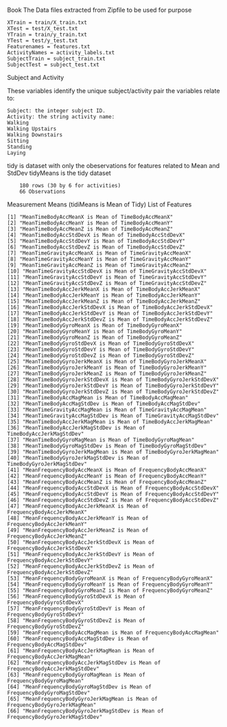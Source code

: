 Book
The Data files extracted from Zipfile to be used for purpose

    XTrain = train/X_train.txt
    XTest = test/X_test.txt
    YTrain = train/y_train.txt
    YTest = test/y_test.txt
    Featurenames = features.txt
    ActivityNames = activity_labels.txt
    SubjectTrain = subject_train.txt
    SubjectTest = subject_test.txt

Subject and Activity

These variables identify the unique subject/activity pair the variables relate to:

    Subject: the integer subject ID.
    Activity: the string activity name:
    Walking
    Walking Upstairs
    Walking Downstairs
    Sitting
    Standing
    Laying

tidy is dataset with only the obeservations for features related to Mean and StdDev
tidyMeans is the tidy dataset

        180 rows (30 by 6 for activities)
        66 Observations

Measurement Means (tidiMeans is Mean of Tidy) List of Features

    [1] "MeanTimeBodyAccMeanX is Mean of TimeBodyAccMeanX"
    [2] "MeanTimeBodyAccMeanY is Mean of TimeBodyAccMeanY"
    [3] "MeanTimeBodyAccMeanZ is Mean of TimeBodyAccMeanZ"
    [4] "MeanTimeBodyAccStdDevX is Mean of TimeBodyAccStdDevX"
    [5] "MeanTimeBodyAccStdDevY is Mean of TimeBodyAccStdDevY"
    [6] "MeanTimeBodyAccStdDevZ is Mean of TimeBodyAccStdDevZ"
    [7] "MeanTimeGravityAccMeanX is Mean of TimeGravityAccMeanX"
    [8] "MeanTimeGravityAccMeanY is Mean of TimeGravityAccMeanY"
    [9] "MeanTimeGravityAccMeanZ is Mean of TimeGravityAccMeanZ"
    [10] "MeanTimeGravityAccStdDevX is Mean of TimeGravityAccStdDevX"
    [11] "MeanTimeGravityAccStdDevY is Mean of TimeGravityAccStdDevY"
    [12] "MeanTimeGravityAccStdDevZ is Mean of TimeGravityAccStdDevZ"
    [13] "MeanTimeBodyAccJerkMeanX is Mean of TimeBodyAccJerkMeanX"
    [14] "MeanTimeBodyAccJerkMeanY is Mean of TimeBodyAccJerkMeanY"
    [15] "MeanTimeBodyAccJerkMeanZ is Mean of TimeBodyAccJerkMeanZ"
    [16] "MeanTimeBodyAccJerkStdDevX is Mean of TimeBodyAccJerkStdDevX"
    [17] "MeanTimeBodyAccJerkStdDevY is Mean of TimeBodyAccJerkStdDevY"
    [18] "MeanTimeBodyAccJerkStdDevZ is Mean of TimeBodyAccJerkStdDevZ"
    [19] "MeanTimeBodyGyroMeanX is Mean of TimeBodyGyroMeanX"
    [20] "MeanTimeBodyGyroMeanY is Mean of TimeBodyGyroMeanY"
    [21] "MeanTimeBodyGyroMeanZ is Mean of TimeBodyGyroMeanZ"
    [22] "MeanTimeBodyGyroStdDevX is Mean of TimeBodyGyroStdDevX"
    [23] "MeanTimeBodyGyroStdDevY is Mean of TimeBodyGyroStdDevY"
    [24] "MeanTimeBodyGyroStdDevZ is Mean of TimeBodyGyroStdDevZ"
    [25] "MeanTimeBodyGyroJerkMeanX is Mean of TimeBodyGyroJerkMeanX"
    [26] "MeanTimeBodyGyroJerkMeanY is Mean of TimeBodyGyroJerkMeanY"
    [27] "MeanTimeBodyGyroJerkMeanZ is Mean of TimeBodyGyroJerkMeanZ"
    [28] "MeanTimeBodyGyroJerkStdDevX is Mean of TimeBodyGyroJerkStdDevX"
    [29] "MeanTimeBodyGyroJerkStdDevY is Mean of TimeBodyGyroJerkStdDevY"
    [30] "MeanTimeBodyGyroJerkStdDevZ is Mean of TimeBodyGyroJerkStdDevZ"
    [31] "MeanTimeBodyAccMagMean is Mean of TimeBodyAccMagMean"
    [32] "MeanTimeBodyAccMagStdDev is Mean of TimeBodyAccMagStdDev"
    [33] "MeanTimeGravityAccMagMean is Mean of TimeGravityAccMagMean"
    [34] "MeanTimeGravityAccMagStdDev is Mean of TimeGravityAccMagStdDev"
    [35] "MeanTimeBodyAccJerkMagMean is Mean of TimeBodyAccJerkMagMean"
    [36] "MeanTimeBodyAccJerkMagStdDev is Mean of TimeBodyAccJerkMagStdDev"
    [37] "MeanTimeBodyGyroMagMean is Mean of TimeBodyGyroMagMean"
    [38] "MeanTimeBodyGyroMagStdDev is Mean of TimeBodyGyroMagStdDev"
    [39] "MeanTimeBodyGyroJerkMagMean is Mean of TimeBodyGyroJerkMagMean"
    [40] "MeanTimeBodyGyroJerkMagStdDev is Mean of TimeBodyGyroJerkMagStdDev"
    [41] "MeanFrequencyBodyAccMeanX is Mean of FrequencyBodyAccMeanX"
    [42] "MeanFrequencyBodyAccMeanY is Mean of FrequencyBodyAccMeanY"
    [43] "MeanFrequencyBodyAccMeanZ is Mean of FrequencyBodyAccMeanZ"
    [44] "MeanFrequencyBodyAccStdDevX is Mean of FrequencyBodyAccStdDevX"
    [45] "MeanFrequencyBodyAccStdDevY is Mean of FrequencyBodyAccStdDevY"
    [46] "MeanFrequencyBodyAccStdDevZ is Mean of FrequencyBodyAccStdDevZ"
    [47] "MeanFrequencyBodyAccJerkMeanX is Mean of FrequencyBodyAccJerkMeanX"
    [48] "MeanFrequencyBodyAccJerkMeanY is Mean of FrequencyBodyAccJerkMeanY"
    [49] "MeanFrequencyBodyAccJerkMeanZ is Mean of FrequencyBodyAccJerkMeanZ"
    [50] "MeanFrequencyBodyAccJerkStdDevX is Mean of FrequencyBodyAccJerkStdDevX"
    [51] "MeanFrequencyBodyAccJerkStdDevY is Mean of FrequencyBodyAccJerkStdDevY"
    [52] "MeanFrequencyBodyAccJerkStdDevZ is Mean of FrequencyBodyAccJerkStdDevZ"
    [53] "MeanFrequencyBodyGyroMeanX is Mean of FrequencyBodyGyroMeanX"
    [54] "MeanFrequencyBodyGyroMeanY is Mean of FrequencyBodyGyroMeanY"
    [55] "MeanFrequencyBodyGyroMeanZ is Mean of FrequencyBodyGyroMeanZ"
    [56] "MeanFrequencyBodyGyroStdDevX is Mean of FrequencyBodyGyroStdDevX"
    [57] "MeanFrequencyBodyGyroStdDevY is Mean of FrequencyBodyGyroStdDevY"
    [58] "MeanFrequencyBodyGyroStdDevZ is Mean of FrequencyBodyGyroStdDevZ"
    [59] "MeanFrequencyBodyAccMagMean is Mean of FrequencyBodyAccMagMean"
    [60] "MeanFrequencyBodyAccMagStdDev is Mean of FrequencyBodyAccMagStdDev"
    [61] "MeanFrequencyBodyAccJerkMagMean is Mean of FrequencyBodyAccJerkMagMean"
    [62] "MeanFrequencyBodyAccJerkMagStdDev is Mean of FrequencyBodyAccJerkMagStdDev"
    [63] "MeanFrequencyBodyGyroMagMean is Mean of FrequencyBodyGyroMagMean"
    [64] "MeanFrequencyBodyGyroMagStdDev is Mean of FrequencyBodyGyroMagStdDev"
    [65] "MeanFrequencyBodyGyroJerkMagMean is Mean of FrequencyBodyGyroJerkMagMean"
    [66] "MeanFrequencyBodyGyroJerkMagStdDev is Mean of FrequencyBodyGyroJerkMagStdDev"
